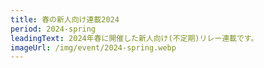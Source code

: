 ```yaml
---
title: 春の新人向け連載2024
period: 2024-spring
leadingText: 2024年春に開催した新人向け(不定期)リレー連載です。
imageUrl: /img/event/2024-spring.webp
---
```

